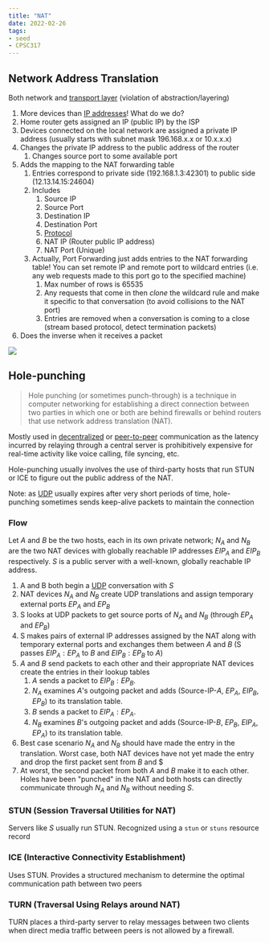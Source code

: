 ```yaml
---
title: "NAT"
date: 2022-02-26
tags:
- seed
- CPSC317
---
```


## Network Address Translation
Both network and [transport layer](thoughts/Transport%20Layer.md) (violation of abstraction/layering)

1. More devices than [IP addresses](thoughts/IP%20Addresses.md)! What do we do?
2. Home router gets assigned an IP (public IP) by the ISP
3. Devices connected on the local network are assigned a private IP address (usually starts with subnet mask 196.168.x.x or 10.x.x.x)
4. Changes the private IP address to the public address of the router
	1. Changes source port to some available port
5. Adds the mapping to the NAT forwarding table
	1. Entries correspond to private side (192.168.1.3:42301) to public side (12.13.14.15:24604)
	2. Includes
		1. Source IP
		2. Source Port
		3. Destination IP
		4. Destination Port
		5. [Protocol](thoughts/Protocol.md)
		6. NAT IP (Router public IP address)
		7. NAT Port (Unique)
	3. Actually, Port Forwarding just adds entries to the NAT forwarding table! You can set remote IP and remote port to wildcard entries (i.e. any web requests made to this port go to the specified machine)
		1. Max number of rows is 65535
		2. Any requests that come in then *clone* the wildcard rule and make it specific to that conversation (to avoid collisions to the NAT port)
		3. Entries are removed when a conversation is coming to a close (stream based protocol, detect termination packets)
6. Does the inverse when it receives a packet

![](thoughts/images/NAT.jpeg)

## Hole-punching
> Hole punching (or sometimes punch-through) is a technique in computer networking for establishing a direct connection between two parties in which one or both are behind firewalls or behind routers that use network address translation (NAT).

Mostly used in [decentralized](thoughts/decentralization.md) or [peer-to-peer](thoughts/peer-to-peer.md) communication as the latency incurred by relaying through a central server is prohibitively expensive for real-time activity like voice calling, file syncing, etc.

Hole-punching usually involves the use of third-party hosts that run STUN or ICE to figure out the public address of the NAT.

Note: as [UDP](thoughts/UDP.md) usually expires after very short periods of time, hole-punching sometimes sends keep-alive packets to maintain the connection

### Flow
Let $A$ and $B$ be the two hosts, each in its own private network; $N_A$ and $N_B$ are the two NAT devices with globally reachable IP addresses $EIP_A$ and $EIP_B$ respectively. $S$ is a public server with a well-known, globally reachable IP address.
1. A and B both begin a [UDP](thoughts/UDP.md) conversation with $S$
2. NAT devices $N_A$ and $N_B$ create UDP translations and assign temporary external ports $EP_A$ and $EP_B$
3. S looks at UDP packets to get source ports of $N_A$ and $N_B$ (through $EP_A$ and $EP_B$)
4. S makes pairs of external IP addresses assigned by the NAT along with temporary external ports and exchanges them between $A$ and $B$ (S passes $EIP_A:EP_A$ to $B$ and $EIP_B:EP_B$ to $A$)
5. $A$ and $B$ send packets to each other and their appropriate NAT devices create the entries in their lookup tables
	1. $A$ sends a packet to $EIP_B:EP_B$.
	2. $N_A$ examines $A$'s outgoing packet and adds (Source-IP-$A$, $EP_A$, $EIP_B$, $EP_B$) to its translation table.
	3. $B$ sends a packet to $EIP_A:EP_A$.
	2. $N_B$ examines $B$'s outgoing packet and adds (Source-IP-$B$, $EP_B$, $EIP_A$, $EP_A$) to its translation table.
6. Best case scenario $N_A$ and $N_B$ should have made the entry in the translation. Worst case, both NAT devices have not yet made the entry and drop the first packet sent from $B$ and $
7. At worst, the second packet from both $A$ and $B$ make it to each other. Holes have been "punched" in the NAT and both hosts can directly communicate through $N_A$ and $N_B$ without needing $S$.

### STUN (Session Traversal Utilities for NAT)
Servers like $S$ usually run STUN. Recognized using a `stun` or `stuns` resource record

### ICE (Interactive Connectivity Establishment)
Uses STUN. Provides a structured mechanism to determine the optimal communication path between two peers

### TURN (Traversal Using Relays around NAT)
TURN places a third-party server to relay messages between two clients when direct media traffic between peers is not allowed by a firewall.